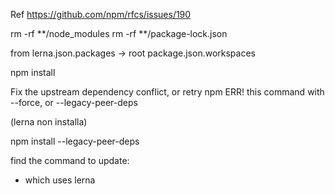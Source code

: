 Ref
  https://github.com/npm/rfcs/issues/190


rm -rf **/node_modules
rm -rf **/package-lock.json

from lerna.json.packages -> root package.json.workspaces

npm install

Fix the upstream dependency conflict, or retry
npm ERR! this command with --force, or --legacy-peer-deps

(lerna non installa)

npm install --legacy-peer-deps

find the command to update:
  - which uses lerna


